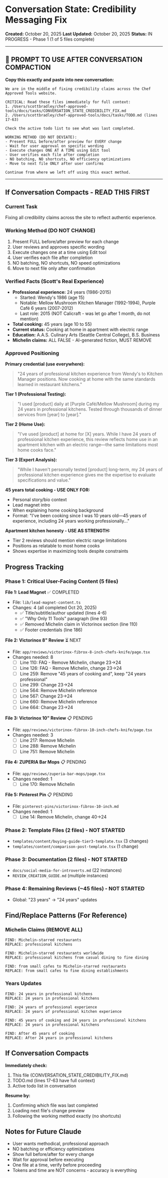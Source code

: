 # Conversation State: Credibility Messaging Fix
**Created:** October 20, 2025
**Last Updated:** October 20, 2025
**Status:** IN PROGRESS - Phase 1 (1 of 5 files complete)

---

## 🔄 PROMPT TO USE AFTER CONVERSATION COMPACTION

**Copy this exactly and paste into new conversation:**

```
We are in the middle of fixing credibility claims across the Chef Approved Tools website.

CRITICAL: Read these files immediately for full context:
1. /Users/scottbradley/chef-approved-tools/docs/tasks/CONVERSATION_STATE_CREDIBILITY_FIX.md
2. /Users/scottbradley/chef-approved-tools/docs/tasks/TODO.md (lines 17-63)

Check the active todo list to see what was last completed.

WORKING METHOD (DO NOT DEVIATE):
- Present FULL before/after preview for EVERY change
- Wait for user approval on specific wording
- Execute changes ONE AT A TIME using Edit tool
- User verifies each file after completion
- NO batching, NO shortcuts, NO efficiency optimizations
- Move to next file ONLY after user confirms

Continue from where we left off using this exact method.
```

---

## If Conversation Compacts - READ THIS FIRST

### Current Task
Fixing all credibility claims across the site to reflect authentic experience.

### Working Method (DO NOT CHANGE)
1. Present FULL before/after preview for each change
2. User reviews and approves specific wording
3. Execute changes one at a time using Edit tool
4. User verifies each file after completion
5. NO batching, NO shortcuts, NO speed optimizations
6. Move to next file only after confirmation

### Verified Facts (Scott's Real Experience)
- **Professional experience:** 24 years (1986-2015)
  - Started: Wendy's 1986 (age 15)
  - Notable: Mellow Mushroom Kitchen Manager (1992-1994), Purple Café 6 years (2007-2012)
  - Last role: 2015 (NOT Calicraft - was let go after 1 month, do not mention)
- **Total cooking:** 45 years (age 10 to 55)
- **Current status:** Cooking at home in apartment with electric range
- **Education:** A.A.S. Culinary Arts (Seattle Central College), B.S. Business
- **Michelin claims:** ALL FALSE - AI-generated fiction, MUST REMOVE

### Approved Positioning

**Primary credential (use everywhere):**
> "24 years of professional kitchen experience from Wendy's to Kitchen Manager positions. Now cooking at home with the same standards learned in restaurant kitchens."

**Tier 1 (Professional Testing):**
> "I used [product] daily at [Purple Café/Mellow Mushroom] during my 24 years in professional kitchens. Tested through thousands of dinner services from [year] to [year]."

**Tier 2 (Home Use):**
> "I've used [product] at home for [X] years. While I have 24 years of professional kitchen experience, this review reflects home use in an apartment kitchen with an electric range—the same limitations most home cooks face."

**Tier 3 (Expert Analysis):**
> "While I haven't personally tested [product] long-term, my 24 years of professional kitchen experience gives me the expertise to evaluate specifications and value."

**45 years total cooking - USE ONLY FOR:**
- Personal story/bio context
- Lead magnet intro
- When explaining home cooking background
- Format: "I've been cooking since I was 10 years old—45 years of experience, including 24 years working professionally..."

**Apartment kitchen honesty - USE AS STRENGTH:**
- Tier 2 reviews should mention electric range limitations
- Positions as relatable to most home cooks
- Shows expertise in maximizing tools despite constraints

## Progress Tracking

### Phase 1: Critical User-Facing Content (5 files)

**File 1: Lead Magnet** ✅ COMPLETED
- File: `lib/lead-magnet-content.ts`
- Changes: 4 (all completed Oct 20, 2025)
  - ✅ Title/subtitle/author updated (lines 4-6)
  - ✅ "Why Only 11 Tools" paragraph (line 93)
  - ✅ Removed Michelin claim in Victorinox section (line 110)
  - ✅ Footer credentials (line 186)

**File 2: Victorinox 8" Review** ⏳ NEXT
- File: `app/reviews/victorinox-fibrox-8-inch-chefs-knife/page.tsx`
- Changes needed: 8
  - [ ] Line 110: FAQ - Remove Michelin, change 23→24
  - [ ] Line 126: FAQ - Remove Michelin, change 23→24
  - [ ] Line 259: Remove "45 years of cooking and", keep "24 years professional"
  - [ ] Line 299: Change 23→24
  - [ ] Line 564: Remove Michelin reference
  - [ ] Line 567: Change 23→24
  - [ ] Line 660: Remove Michelin reference
  - [ ] Line 664: Change 23→24

**File 3: Victorinox 10" Review** 📋 PENDING
- File: `app/reviews/victorinox-fibrox-10-inch-chefs-knife/page.tsx`
- Changes needed: 3
  - [ ] Line 217: Remove Michelin
  - [ ] Line 288: Remove Michelin
  - [ ] Line 751: Remove Michelin

**File 4: ZUPERIA Bar Mops** 📋 PENDING
- File: `app/reviews/zuperia-bar-mops/page.tsx`
- Changes needed: 1
  - [ ] Line 170: Remove Michelin

**File 5: Pinterest Pin** 📋 PENDING
- File: `pinterest-pins/victorinox-fibrox-10-inch.md`
- Changes needed: 1
  - [ ] Line 14: Remove Michelin, change 40→24

### Phase 2: Template Files (2 files) - NOT STARTED
- `templates/content/buying-guide-tier3-template.tsx` (3 changes)
- `templates/content/comparison-post-template.tsx` (1 change)

### Phase 3: Documentation (2 files) - NOT STARTED
- `docs/social-media-for-introverts.md` (22 instances)
- `REVIEW_CREATION_GUIDE.md` (multiple instances)

### Phase 4: Remaining Reviews (~45 files) - NOT STARTED
- Global: "23 years" → "24 years" updates

## Find/Replace Patterns (For Reference)

### Michelin Claims (REMOVE ALL)
```
FIND: Michelin-starred restaurants
REPLACE: professional kitchens

FIND: Michelin-starred restaurants worldwide
REPLACE: professional kitchens from casual dining to fine dining

FIND: from small cafes to Michelin-starred restaurants
REPLACE: from small cafes to fine dining establishments
```

### Years Updates
```
FIND: 24 years in professional kitchens
REPLACE: 24 years in professional kitchens

FIND: 24 years of professional experience
REPLACE: 24 years of professional kitchen experience

FIND: 45 years of cooking and 24 years in professional kitchens
REPLACE: 24 years in professional kitchens

FIND: After 45 years of cooking
REPLACE: After 24 years in professional kitchens
```

## If Conversation Compacts

**Immediately check:**
1. This file (CONVERSATION_STATE_CREDIBILITY_FIX.md)
2. TODO.md (lines 17-63 have full context)
3. Active todo list in conversation

**Resume by:**
1. Confirming which file was last completed
2. Loading next file's change preview
3. Following the working method exactly (no shortcuts)

## Notes for Future Claude
- User wants methodical, professional approach
- NO batching or efficiency optimizations
- Show full before/after for every change
- Wait for approval before executing
- One file at a time, verify before proceeding
- Tokens and time are NOT concerns - accuracy is everything
